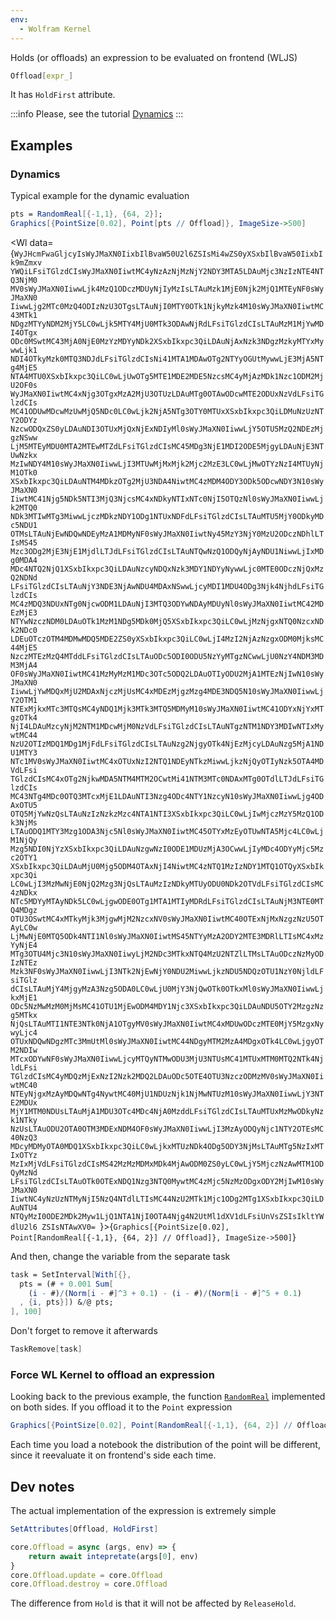 ```yaml
---
env:
  - Wolfram Kernel
---
```

Holds (or offloads) an expression to be evaluated on frontend (WLJS)

```mathematica
Offload[expr_]
```

It has `HoldFirst` attribute. 

:::info
Please, see the tutorial [Dynamics](../../Tutorial/Dynamics.md)
:::
## Examples
### Dynamics
Typical example for the dynamic evaluation

```mathematica
pts = RandomReal[{-1,1}, {64, 2}];
Graphics[{PointSize[0.02], Point[pts // Offload]}, ImageSize->500]
```

<Wl data={`WyJHcmFwaGljcyIsWyJMaXN0IixbIlBvaW50U2l6ZSIsMi4wZS0yXSxbIlBvaW50IixbIk9mZmxv
YWQiLFsiTGlzdCIsWyJMaXN0IiwtMC4yNzAzNjMzNjY2NDY3MTA5LDAuMjc3NzIzNTE4NTQ3NjM0
MV0sWyJMaXN0IiwwLjk4MzQ1ODczMDUyNjIyMzIsLTAuMzk1MjE0Njk2MjQ1MTEyNF0sWyJMaXN0
IiwwLjg2MTc0MzQ4ODIzNzU3OTgsLTAuNjI0MTY0OTk1NjkyMzk4M10sWyJMaXN0IiwtMC43MTk1
NDgzMTYyNDM2MjY5LC0wLjk5MTY4MjU0MTk3ODAwNjRdLFsiTGlzdCIsLTAuMzM1MjYwMDI4OTgx
ODc0MSwtMC43MjA0NjE0MzYzMDYyNDk2XSxbIkxpc3QiLDAuNjAxNzk3NDgzMzkyMTYxMywwLjk1
NDI4OTkyMzk0MTQ3NDJdLFsiTGlzdCIsNi41MTA1MDAwOTg2NTYyOGUtMywwLjE3MjA5NTg4MjE5
NTA4MTU0XSxbIkxpc3QiLC0wLjUwOTg5MTE1MDE2MDE5NzcsMC4yMjAzMDk1Nzc1ODM2MjU2OF0s
WyJMaXN0IiwtMC4xNjg3OTgxMzA2MjU3OTUzLDAuMTg0OTAwODcwMTE2ODUxNzVdLFsiTGlzdCIs
MC41ODUwMDcwMzUwMjQ5NDc0LC0wLjk2NjA5NTg3OTY0MTUxXSxbIkxpc3QiLDMuNzUzNTY2ODYz
NzcwODQxZS0yLDAuNDI3OTUxMjQxNjExNDIyMl0sWyJMaXN0IiwwLjY5OTU5MzQ2NDEzMjgzNSww
LjM5MTEyMDU0MTA2MTEwMTZdLFsiTGlzdCIsMC45MDg3NjE1MDI2ODE5MjgyLDAuNjE3NTUwNzkx
MzIwNDY4M10sWyJMaXN0IiwwLjI3MTUwMjMxMjk2Mjc2MzE3LC0wLjMwOTYzNzI4MTUyNjM1OTk0
XSxbIkxpc3QiLDAuNTM4MDkzOTg2MjU3NDA4NiwtMC4zMDM4ODY3ODk5ODcwNDY3N10sWyJMaXN0
IiwtMC41Njg5NDk5NTI3MjQ3NjcsMC4xNDkyNTIxNTc0NjI5OTQzNl0sWyJMaXN0IiwwLjk2MTQ0
NDk3MTIwMTg3MiwwLjczMDkzNDY1ODg1NTUxNDFdLFsiTGlzdCIsLTAuMTU5MjY0ODkyMDc5NDU1
OTMsLTAuNjEwNDQwNDEyMzA1MDMyNF0sWyJMaXN0IiwtNy45MzY3NjY0MzU2ODczNDhlLTIsMS45
Mzc3ODg2MjE3NjE1MjdlLTJdLFsiTGlzdCIsLTAuNTQwNzQ1ODQyNjAyNDU1NiwwLjIxMDg0MDA4
MDc4NTQ2NjQ1XSxbIkxpc3QiLDAuNzcyNDQxNzk3MDY1NDYyNywwLjc0MTE0ODczNjQxMzQ2NDNd
LFsiTGlzdCIsLTAuNjY3NDE3NjAwNDU4MDAxNSwwLjcyMDI1MDU4ODg3Njk4NjhdLFsiTGlzdCIs
MC4zMDQ3NDUxNTg0NjcwODM1LDAuNjI3MTQ3ODYwNDAyMDUyNl0sWyJMaXN0IiwtMC42MDEzMjE3
NTYwNzczNDM0LDAuOTk1MzM1NDg5MDk0MjQ5XSxbIkxpc3QiLC0wLjMzNjgxNTQ0NzcxNDk2NDc0
LDEuOTczOTM4MDMwMDQ5MDE2ZS0yXSxbIkxpc3QiLC0wLjI4MzI2NjAzNzgxODM0MjksMC44MjE5
NzczMTEzMzQ4MTddLFsiTGlzdCIsLTAuODc5ODI0ODU5NzYyMTgzNCwwLjU0NzY4NDM3MDM3MjA4
OF0sWyJMaXN0IiwtMC41MzMyMzM1MDc3OTc5ODQ2LDAuOTIyODU2MjA1MTEzNjIwN10sWyJMaXN0
IiwwLjYwMDQxMjU2MDAxNjczMjUsMC4xMDEzMjgzMzg4MDE3NDQ5N10sWyJMaXN0IiwwLjY2OTM1
NTExMjkxMTc3MTQsMC4yNDQ1Mjk3MTk3MTQ5MDMyM10sWyJMaXN0IiwtMC41ODYxNjYxMTgzOTk4
NjI4LDAuMzcyNjM2NTM1MDcwMjM0NzVdLFsiTGlzdCIsLTAuNTgzNTM1NDY3MDIwNTIxMywtMC44
NzU2OTIzMDQ1MDg1MjFdLFsiTGlzdCIsLTAuNzg2NjgyOTk4NjEzMjcyLDAuNzg5MjA1NDU1MTY3
NTc1MV0sWyJMaXN0IiwtMC4xOTUxNzI2NTQ1NDEyNTkzMiwwLjkzNjQyOTIyNzk5OTA4MDVdLFsi
TGlzdCIsMC4xOTg2NjkwMDA5NTM4MTM2OCwtMi41NTM3MTc0NDAxMTg0OTdlLTJdLFsiTGlzdCIs
MC43NTg4MDc0OTQ3MTcxMjE1LDAuNTI3Nzg4ODc4NTY1NzcyN10sWyJMaXN0IiwwLjg4ODAxOTU5
OTQ5MjYwNzQsLTAuNzIzNzkzMzc4NTA1NTI3XSxbIkxpc3QiLC0wLjIwMjczMzY5MzQ1ODk3NjMs
LTAuODQ1MTY3Mzg1ODA3Njc5Nl0sWyJMaXN0IiwtMC45OTYxMzEyOTUwNTA5Mjc4LC0wLjM1NjQy
Mzg5NDI0NjYzXSxbIkxpc3QiLDAuNzgwNzI0ODE1MDUzMjA3OCwwLjIyMDc4ODYyMjc5Mzc2OTY1
XSxbIkxpc3QiLDAuMjU0Mjg5ODM4OTAxNjI4NiwtMC4zNTQ1MzIzNDY1MTQ1OTQyXSxbIkxpc3Qi
LC0wLjI3MzMwNjE0NjQ2Mzg3NjQsLTAuMzIzNDkyMTUyODU0NDk2OTVdLFsiTGlzdCIsMC4zNDkx
NTc5MDYyMTAyNDk5LC0wLjgwODE0OTg1MTA1MTIyMDRdLFsiTGlzdCIsLTAuNjM3NTE0MTQ4MDgz
OTU3OSwtMC4xMTkyMjk3MjgwMjM2NzcxNV0sWyJMaXN0IiwtMC40OTExNjMxNzgzNzU5OTAyLC0w
LjMwNjE0MTQ5ODk4NTI1Nl0sWyJMaXN0IiwtMS45NTYyMzA2ODY2MTE3MDRlLTIsMC4xMzYyNjE4
MTg3OTU4Mjc3N10sWyJMaXN0IiwyLjM2NDc3MTkxNTQ4MzU2NTZlLTMsLTAuODczNzMyODIzNTEz
Mzk3NF0sWyJMaXN0IiwwLjI3NTk2NjEwNjY0NDU2MiwwLjkzNDU5NDQzOTU1NzY0NjldLFsiTGlz
dCIsLTAuMjY4MjgyMzA3Nzg5ODA0LC0wLjU0MjY3NjQwOTk0OTkxMl0sWyJMaXN0IiwwLjkxMjE1
ODc5NzMwMzM0MjMsMC41OTU1MjEwODM4MDY1Njc3XSxbIkxpc3QiLDAuNDU5OTY2MzgzNzg5MTkx
NjQsLTAuMTI1NTE3NTk0NjA1OTgyMV0sWyJMaXN0IiwtMC4xMDUwODczMTE0MjY5MzgxNywyLjc4
OTUxNDQwNDgzMTc3MmUtMl0sWyJMaXN0IiwtMC44NDgyMTM2MzA4MDgxOTk4LC0wLjgyOTM2NDIw
MTcxODYwNF0sWyJMaXN0IiwwLjcyMTQyNTMwODU3MjU3NTUsMC41MTUxMTM0MTQ2NTk4NjldLFsi
TGlzdCIsMC4yMDQzMjExNzI2Nzk2MDQ2LDAuODc5OTE4OTU3NzczODMzMV0sWyJMaXN0IiwtMC40
NTEyNjgxMzAyMDQwNTg4NywtMC40MjU1NDUzNjk1NjMwNTUzM10sWyJMaXN0IiwwLjY3NTE2MDUx
MjY1MTM0NDUsLTAuMjA1MDU3OTc4MDc4NjA0MzddLFsiTGlzdCIsLTAuMTUxMzMwODkyNzk1NTky
NzUsLTAuODU2OTA0OTM3MDExNDM4OF0sWyJMaXN0IiwwLjI3MzAyODQyNjc1NTY2OTEsMC40NzQ3
MDcyMDMyOTA0MDQ1XSxbIkxpc3QiLC0wLjkxMTUzNDk4ODg5ODY3NjMsLTAuMTg5NzIxMTIxOTYz
MzIxMjVdLFsiTGlzdCIsMS42MzMzMDMxMDk4MjAwODM0ZS0yLC0wLjY5MjczNzAwMTM1ODQyMzNd
LFsiTGlzdCIsLTAuOTk0OTExNDQ1Nzg3NTQ0MywtMC4zMjc5NzMzODgxODY2MjIwM10sWyJMaXN0
IiwtNC4yNzUzNTMyNjI5NzQ4NTdlLTIsMC44NzU2MTk1Mjc1ODg2MTg1XSxbIkxpc3QiLDAuNTU4
NTQyMzI0ODE2MDk2Myw1LjQ1NTA1NjI0OTA4Njg4N2UtMl1dXV1dLFsiUnVsZSIsIkltYWdlU2l6
ZSIsNTAwXV0=
`}>{`Graphics[{PointSize[0.02], Point[RandomReal[{-1,1}, {64, 2}] // Offload]}, ImageSize->500]`}</Wl>

And then, change the variable from the separate task
```mathematica
task = SetInterval[With[{},
  pts = (# + 0.001 Sum[
    (i - #)/(Norm[i - #]^3 + 0.1) - (i - #)/(Norm[i - #]^5 + 0.1)
  , {i, pts}]) &/@ pts;
], 100]
```

Don't forget to remove it afterwards
```mathematica
TaskRemove[task]
```

### Force WL Kernel to offload an expression 
Looking back to the previous example, the function  [`RandomReal`](../WLJS/RandomReal.md) implemented on both sides. If you offload it to the `Point` expression

```mathematica
Graphics[{PointSize[0.02], Point[RandomReal[{-1,1}, {64, 2}] // Offload]}]
```

Each time you load a notebook the distribution of the point will be different, since it reevaluate it on frontend's side each time.

## Dev notes
The actual implementation of the expression is extremely simple
```mathematica
SetAttributes[Offload, HoldFirst]
```

```js
core.Offload = async (args, env) => {
	return await intepretate(args[0], env)
}
core.Offload.update = core.Offload
core.Offload.destroy = core.Offload
```

The difference from `Hold` is that it will not be affected by `ReleaseHold`.